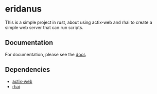 # eridanus

This is a simple project in rust, about using actix-web and rhai to create a simple web server that can run scripts.

## Documentation

For documentation, please see the [docs](https://actix.rs/)

## Dependencies

- [actix-web](https://crates.io/crates/actix-web)
- [rhai](https://crates.io/crates/rhai)
